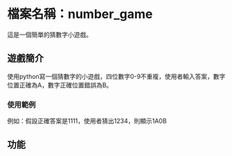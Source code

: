 # 檔案名稱：number_game
這是一個簡單的猜數字小遊戲。

## 遊戲簡介
使用python寫一個猜數字的小遊戲，四位數字0-9不重複，使用者輸入答案，數字位置正確為A，數字正確位置錯誤為B。

### 使用範例

例如：假設正確答案是1111，使用者猜出1234，則顯示1A0B

## 功能
